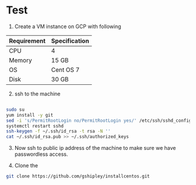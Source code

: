 # Test

1. Create a VM instance on GCP with following
  
Requirement  | Specification  
------------ | -------------
CPU | 4
Memory | 15 GB
OS | Cent OS 7
Disk | 30 GB

2. ssh to the machine

```bash 

sudo su
yum install -y git
sed -i 's/PermitRootLogin no/PermitRootLogin yes/' /etc/ssh/sshd_config
systemctl restart sshd
ssh-keygen -f ~/.ssh/id_rsa -t rsa -N ''
cat ~/.ssh/id_rsa.pub >> ~/.ssh/authorized_keys
```

3. Now ssh to public ip address of the machine to make sure we have passwordless access. 

4. Clone the 

```bash
git clone https://github.com/gshipley/installcentos.git

```

